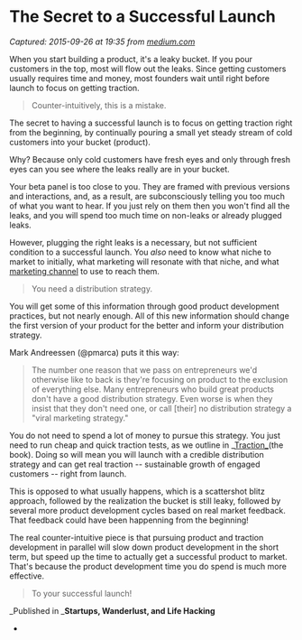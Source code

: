 # The Secret to a Successful Launch

_Captured: 2015-09-26 at 19:35 from [medium.com](https://medium.com/swlh/the-secret-to-having-a-successful-launch-48e4a233a50d)_

When you start building a product, it's a leaky bucket. If you pour customers in the top, most will flow out the leaks. Since getting customers usually requires time and money, most founders wait until right before launch to focus on getting traction.

> Counter-intuitively, this is a mistake.

The secret to having a successful launch is to focus on getting traction right from the beginning, by continually pouring a small yet steady stream of cold customers into your bucket (product).

Why? Because only cold customers have fresh eyes and only through fresh eyes can you see where the leaks really are in your bucket.

Your beta panel is too close to you. They are framed with previous versions and interactions, and, as a result, are subconsciously telling you too much of what you want to hear. If you just rely on them then you won't find all the leaks, and you will spend too much time on non-leaks or already plugged leaks.

However, plugging the right leaks is a necessary, but not sufficient condition to a successful launch. You _also_ need to know what niche to market to initially, what marketing will resonate with that niche, and what [marketing channel](https://medium.com/swlh/the-19-channels-you-can-use-to-get-traction-93c762d19339) to use to reach them.

> You need a distribution strategy.

You will get some of this information through good product development practices, but not nearly enough. All of this new information should change the first version of your product for the better and inform your distribution strategy.

Mark Andreessen (@pmarca) puts it this way:

> The number one reason that we pass on entrepreneurs we'd otherwise like to back is they're focusing on product to the exclusion of everything else. Many entrepreneurs who build great products don't have a good distribution strategy. Even worse is when they insist that they don't need one, or call [their] no distribution strategy a "viral marketing strategy."

You do not need to spend a lot of money to pursue this strategy. You just need to run cheap and quick traction tests, as we outline in _[Traction_](http://tractionbook.com/)(the book). Doing so will mean you will launch with a credible distribution strategy and can get real traction -- sustainable growth of engaged customers -- right from launch.

This is opposed to what usually happens, which is a scattershot blitz approach, followed by the realization the bucket is still leaky, followed by several more product development cycles based on real market feedback. That feedback could have been happenning from the beginning!

The real counter-intuitive piece is that pursuing product and traction development in parallel will slow down product development in the short term, but speed up the time to actually get a successful product to market. That's because the product development time you do spend is much more effective.

> To your successful launch!

_Published in _**Startups, Wanderlust, and Life Hacking**

-
